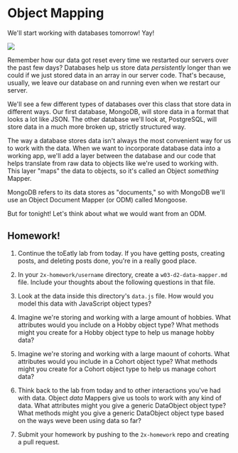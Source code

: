 # Object Mapping

We'll start working with databases tomorrow! Yay!

![](https://media.giphy.com/media/D76YOxpdvXne8/giphy.gif)

Remember how our data got reset every time we restarted our servers over the past few days? Databases help us store data *persistently* longer than we could if we just stored data in an array in our server code. That's because, usually, we leave our database on and running even when we restart our server.  

We'll see a few different types of databases over this class that store data in different ways. Our first database, MongoDB, will store data in a format that looks a lot like JSON. The other database we'll look at, PostgreSQL, will store data in a much more broken up, strictly structured way.  

The way a database stores data isn't always the most convenient way for us to work with the data.  When we want to incorporate database data into a working app, we'll add a layer between the database and our code that helps translate from raw data to objects like we're used to working with. This layer "maps" the data to objects, so it's called an Object _something_ Mapper.

MongoDB refers to its data stores as "documents," so with MongoDB we'll use an Object Document Mapper (or ODM) called Mongoose. 

But for tonight!  Let's think about what we would want from an ODM. 

## Homework!

1. Continue the toEatly lab from today. If you have getting posts, creating posts, and deleting posts done, you're in a really good place. 

1. In your `2x-homework/username` directory, create a `w03-d2-data-mapper.md` file.  Include your thoughts about the following questions in that file.

1. Look at the data inside this directory's `data.js` file.  How would you model this data with JavaScript object types?

1. Imagine we're storing and working with a large amount of hobbies.  What attributes would you include on a Hobby object type?  What methods might you create for a Hobby object type to help us manage hobby data?

1. Imagine we're storing and working with a large maount of cohorts.  What attributes would you include in a Cohort object type?  What methods might you create for a Cohort object type to help us manage cohort data?

1. Think back to the lab from today and to other interactions you've had with data. Object _data_ Mappers give us tools to work with any kind of data.  What attributes might you give a generic DataObject object type?  What methods might you give a generic DataObject object type based on the ways weve been using data so far?

1. Submit your homework by pushing to the `2x-homework` repo and creating a pull request.
